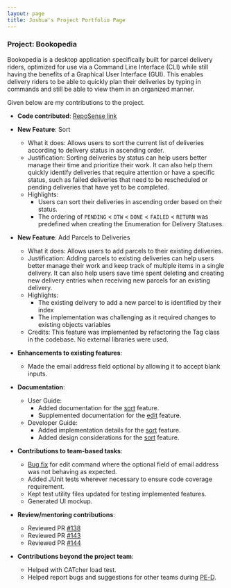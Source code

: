 ```yaml
---
layout: page
title: Joshua's Project Portfolio Page
---
```


### Project: Bookopedia

Bookopedia is a desktop application specifically built for parcel delivery riders, optimized for use via a Command Line Interface (CLI) while still having the benefits of a Graphical User Interface (GUI). This enables delivery riders to be able to quickly plan their deliveries by typing in commands and still be able to view them in an organized manner.

Given below are my contributions to the project.

* **Code contributed**: [RepoSense link](https://nus-cs2103-ay2223s2.github.io/tp-dashboard/?search=joshua-tyh&breakdown=true)

* **New Feature**: Sort
  * What it does: Allows users to sort the current list of deliveries according to delivery status in ascending order.
  * Justification: Sorting deliveries by status can help users better manage their time and prioritize their work. It can also help them quickly identify deliveries that require attention or have a specific status, such as failed deliveries that need to be rescheduled or pending deliveries that have yet to be completed.
  * Highlights: 
    * Users can sort their deliveries in ascending order based on their status.
    * The ordering of `PENDING` < `OTW` < `DONE` < `FAILED` < `RETURN` was predefined when creating the Enumeration for Delivery Statuses.

* **New Feature**: Add Parcels to Deliveries
  * What it does: Allows users to add parcels to their existing deliveries.
  * Justification: Adding parcels to existing deliveries can help users better manage their work and keep track of multiple items in a single delivery. It can also help users save time spent deleting and creating new delivery entries when receiving new parcels for an existing delivery.
  * Highlights:
    * The existing delivery to add a new parcel to is identified by their index
    * The implementation was challenging as it required changes to existing objects variables
  * Credits: This feature was implemented by refactoring the Tag class in the codebase. No external libraries were used.

* **Enhancements to existing features**:
  * Made the email address field optional by allowing it to accept blank inputs.

* **Documentation**:
  * User Guide:
      * Added documentation for the [sort](https://ay2223s2-cs2103-w16-1.github.io/tp/UserGuide.html#sorting-all-deliveries--sort) feature.
      * Supplemented documentation for the [edit](https://ay2223s2-cs2103-w16-1.github.io/tp/UserGuide.html#editing-a-delivery--edit) feature.
  * Developer Guide:
      * Added implementation details for the [sort](https://ay2223s2-cs2103-w16-1.github.io/tp/DeveloperGuide.html#implementation-details-4) feature.
      * Added design considerations for the [sort](https://ay2223s2-cs2103-w16-1.github.io/tp/DeveloperGuide.html#design-considerations-4) feature.

* **Contributions to team-based tasks**:
  * [Bug fix](https://github.com/AY2223S2-CS2103-W16-1/tp/pull/147) for edit command where the optional field of email address was not behaving as expected.
  * Added JUnit tests wherever necessary to ensure code coverage requirement.
  * Kept test utility files updated for testing implemented features.
  * Generated UI mockup.

* **Review/mentoring contributions**:
  * Reviewed PR [#138](https://github.com/AY2223S2-CS2103-W16-1/tp/pull/138)
  * Reviewed PR [#143](https://github.com/AY2223S2-CS2103-W16-1/tp/pull/143)
  * Reviewed PR [#144](https://github.com/AY2223S2-CS2103-W16-1/tp/pull/144)

* **Contributions beyond the project team**:
  * Helped with CATcher load test.
  * Helped report bugs and suggestions for other teams during [PE-D](https://github.com/joshua-tyh/ped/issues).


